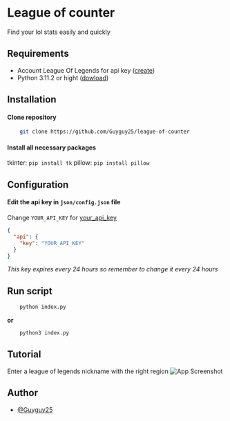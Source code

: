 # League of counter

Find your lol stats easily and quickly

## Requirements

- Account League Of Legends for api key ([create](https://signup.leagueoflegends.com/fr-fr/signup/index))
- Python 3.11.2 or hight ([dowload](https://www.python.org/downloads/))

## Installation

#### Clone repository

```bash
    git clone https://github.com/Guyguy25/league-of-counter
```

#### Install all necessary packages

tkinter: `pip install tk`
pillow: `pip install pillow`

## Configuration

#### Edit the api key in `json/config.json` file

Change `YOUR_API_KEY` for [your_api_key](https://developer.riotgames.com/)

```json
{
  "api": {
    "key": "YOUR_API_KEY"
  }
}
```

_This key expires every 24 hours so remember to change it every 24 hours_

## Run script

```bash
    python index.py
```

**or**

```bash
    python3 index.py
```

## Tutorial

Enter a league of legends nickname with the right region
![App Screenshot](https://imgur.com/N0JJjm0)

## Author

- [@Guyguy25](https://github.com/Guyguy25)

